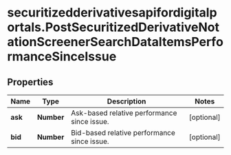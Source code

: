 # securitizedderivativesapifordigitalportals.PostSecuritizedDerivativeNotationScreenerSearchDataItemsPerformanceSinceIssue

## Properties

Name | Type | Description | Notes
------------ | ------------- | ------------- | -------------
**ask** | **Number** | Ask-based relative performance since issue. | [optional] 
**bid** | **Number** | Bid-based relative performance since issue. | [optional] 


